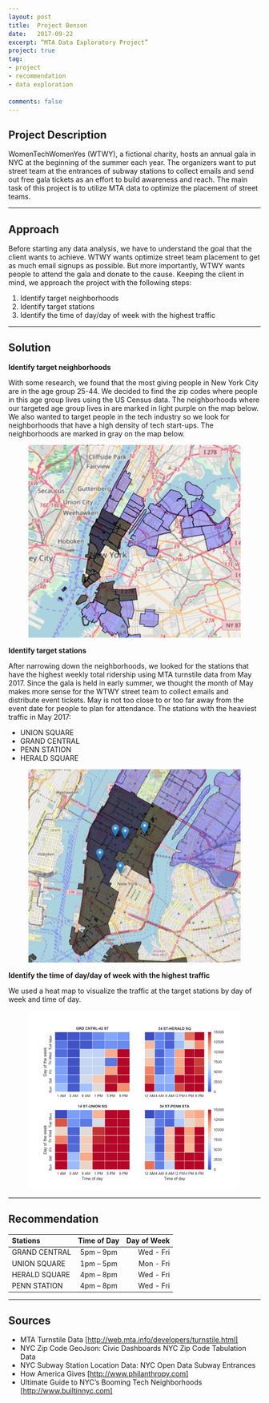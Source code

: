 ```yaml
---
layout: post
title:  Project Benson
date:   2017-09-22
excerpt: “MTA Data Exploratory Project”
project: true
tag: 
- project
- recommendation
- data exploration

comments: false
---
```

 
      
## Project Description
WomenTechWomenYes (WTWY), a fictional charity, hosts an annual gala in NYC at the beginning of the summer each year. The organizers want to put street team at the entrances of subway stations to collect emails and send out free gala tickets as an effort to build awareness and reach. The main task of this project is to utilize MTA data to optimize the placement of street teams.

---
## Approach

Before starting any data analysis, we have to understand the goal that the client wants to achieve. WTWY wants optimize street team placement to get as much email signups as possible. But more importantly, WTWY wants people to attend the gala and donate to the cause. Keeping the client in mind, we approach the project with the following steps:
1. Identify target neighborhoods
2. Identify target stations
3. Identify the time of day/day of week with the highest traffic

---
## Solution

**Identify target neighborhoods**

With some research, we found that the most giving people in New York City are in the age group 25-44. We decided to find the zip codes where people in this age group lives using the US Census data. The neighborhoods where our targeted age group lives in are marked in light purple on the map below. We also wanted to target people in the tech industry so we look for neighborhoods that have a high density of tech start-ups. The neighborhoods are marked in gray on the map below. 

<figure>
	<img src="https://github.com/vv1nn1/vv1nn1.github.io/blob/master/assets/img/benson/target_neighborhoods.png"></a>
</figure>	

**Identify target stations**

After narrowing down the neighborhoods, we looked for the stations that have the highest weekly total ridership using MTA turnstile data from May 2017. Since the gala is held in early summer, we thought the month of May makes more sense for the WTWY street team to collect emails and distribute event tickets. May is not too close to or too far away from the event date for people to plan for attendance. The stations with the heaviest traffic in May 2017:
- UNION SQUARE
- GRAND CENTRAL
- PENN STATION
- HERALD SQUARE

<figure>
	<img src="https://github.com/vv1nn1/vv1nn1.github.io/blob/master/assets/img/benson/target_stations.png"></a>
</figure>

**Identify the time of day/day of week with the highest traffic**

We used a heat map to visualize the traffic at the target stations by day of week and time of day.

<figure>
	<a href="https://github.com/vv1nn1/vv1nn1.github.io/blob/master/assets/img/benson/heatmap.png"><img src="https://github.com/vv1nn1/vv1nn1.github.io/blob/master/assets/img/benson/heatmap.png"></a>
</figure>

---
## Recommendation

|**Stations** | **Time of Day** | **Day of Week**|
|:--------|:-------:|--------:|
|GRAND CENTRAL |5pm – 9pm | Wed - Fri|
|UNION SQUARE |1pm – 5pm | Mon - Fri|
|HERALD SQUARE |4pm – 8pm | Wed - Fri|
|PENN STATION |4pm – 8pm | Wed - Fri|


---
## Sources

- MTA Turnstile Data [http://web.mta.info/developers/turnstile.html]
- NYC Zip Code GeoJson: Civic Dashboards NYC Zip Code Tabulation Data
- NYC Subway Station Location Data: NYC Open Data Subway Entrances
- How America Gives [http://www.philanthropy.com] 
- Ultimate Guide to NYC’s Booming Tech Neighborhoods [http://www.builtinnyc.com] 
